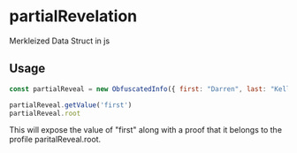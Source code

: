 # partialRevelation
Merkleized Data Struct in js

## Usage
```javascript
const partialReveal = new ObfuscatedInfo({ first: "Darren", last: "Kellenschwiler", nickname: "Deggen", phone: 123412341234, email: "boop@gmail.com", other: "stuff" })

partialReveal.getValue('first')
partialReveal.root
```

This will expose the value of "first" along with a proof that it belongs to the profile paritalReveal.root.
